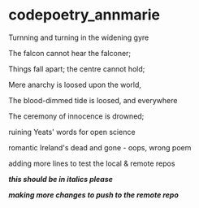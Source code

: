# codepoetry_annmarie
Turnning and turning in the widening gyre

The falcon cannot hear the falconer;

Things fall apart; the centre cannot hold;

Mere anarchy is loosed upon the world,

The blood-dimmed tide is loosed, and everywhere

The ceremony of innocence is drowned;

ruining Yeats' words for open science

romantic Ireland's dead and gone - oops, wrong poem

adding more lines to test the local & remote repos

***this should be in italics please***

***making more changes to push to the remote repo***

